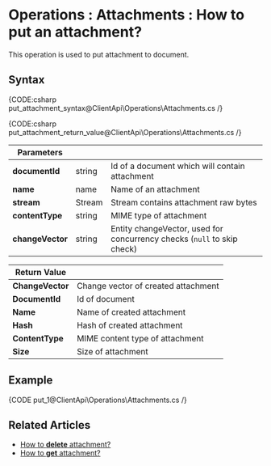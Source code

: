 ﻿# Operations : Attachments : How to put an attachment?

This operation is used to put attachment to document. 

## Syntax

{CODE:csharp put_attachment_syntax@ClientApi\Operations\Attachments.cs /}

{CODE:csharp put_attachment_return_value@ClientApi\Operations\Attachments.cs /}

| Parameters | | |
| ------------- | ------------- | ----- |
| **documentId** | string | Id of a document which will contain attachment |
| **name** | name | Name of an attachment |
| **stream** | Stream | Stream contains attachment raw bytes |
| **contentType** | string | MIME type of attachment |
| **changeVector** | string | Entity changeVector, used for concurrency checks (`null` to skip check) |

| Return Value | |
| ------------- | ----- |
| **ChangeVector** | Change vector of created attachment |
| **DocumentId** | Id of document |
| **Name** | Name of created attachment |
| **Hash** | Hash of created attachment |
| **ContentType** | MIME content type of attachment |
| **Size** | Size of attachment |

## Example

{CODE put_1@ClientApi\Operations\Attachments.cs /}

## Related Articles

- [How to **delete** attachment?](../../../client-api/operations/attachments/delete-attachment)
- [How to **get** attachment?](../../../client-api/operations/attachments/get-attachment)

